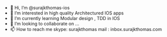 - 👋 Hi, I’m @surajkthomas-ios
- 👀 I’m interested in high quality Architectured IOS apps
- 🌱 I’m currently learning Modular design , TDD in IOS
- 💞️ I’m looking to collaborate on ...
- 📫 How to reach me  skype: surajkthomas
mail : inbox.surajkthomas.com

<!---
surajkthomas-ios/surajkthomas-ios is a ✨ special ✨ repository because its `README.md` (this file) appears on your GitHub profile.
You can click the Preview link to take a look at your changes.
--->
